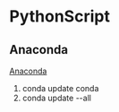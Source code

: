 # PythonScript

## Anaconda

[Anaconda](https://www.anaconda.com)
1. conda update conda
2. conda update --all
